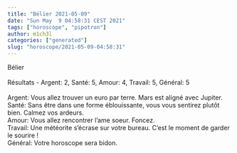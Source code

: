 ```yaml
---
title: "Bélier 2021-05-09"
date: "Sun May  9 04:58:31 CEST 2021"
tags: ["horoscope", "pipotron"]
author: m1ch3l
categories: ["generated"]
slug: "horoscope/2021-05-09-04:58:31"
---
```


Bélier<br>
<br>
Résultats - Argent: 2, Santé: 5, Amour: 4, Travail: 5, Général: 5<br>
<br>
Argent:  Vous allez trouver un euro par terre. Mars est aligné avec Jupiter.<br>
Santé:   Sans être dans une forme éblouissante, vous vous sentirez plutôt bien. Calmez vos ardeurs.<br>
Amour:   Vous allez rencontrer l’ame soeur. Foncez.<br>
Travail: Une météorite s’écrase sur votre bureau. C’est le moment de garder le sourire !<br>
Général: Votre horoscope sera bidon.<br>
